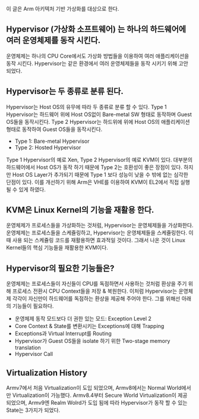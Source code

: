 이 글은 Arm 아키텍처 기반 가상화를 대상으로 한다.

## Hypervisor (가상화 소프트웨어) 는 하나의 하드웨어에 여러 운영체제를 동작 시킨다.
운영체제는 하나의 CPU Core에서도 가상화 방법들을 이용하여 여러 애플리케이션을 동작 시킨다.
Hypervisor는 같은 환경에서 여러 운영체제들을 동작 시키기 위해 고안 되었다.

## Hypervisor는 두 종류로 분류 된다.

Hypervisor는 Host OS의 유무에 따라 두 종류로 분류 할 수 있다.
Type 1 Hypervisor는 하드웨어 위에 Host OS없이  Bare-metal SW 형태로 동작하며 Guest OS들을 동작시킨다.
Type 2 Hypervisor는 하드위에 위에 Host OS의 애플리케이션 형태로 동작하여 Guest OS들을 동작시킨다.

- Type 1: Bare-metal Hypervisor
- Type 2: Hosted Hypervisor

Type 1 Hypervisor의 예로 Xen, Type 2 Hypervisor의 예로 KVM이 있다.
대부분의 하드웨어에서 Host OS가 동작 하기 때문에 Type 2는 호환성이 좋은 장점이 있다.
하지만 Host OS Layer가 추가되기 때문에 Type 1 보다 성능이 낮을 수 밖에 없는 심각한 단점이 있다. 
이를 개선하기 위해 Arm은 VHE를 이용하여 KVM이 EL2에서 직접 실행 될 수 있게 하였다.

## KVM은 Linux Kernel의 기능을 재활용 한다.
운영체제가 프로세스들을 가상화하는 것처럼, Hypervisor는 운영체제들을 가상화한다.
운영체제는 프로세스들을 스케쥴링하고, Hypervisor는 운영체제들을 스케쥴링한다.
이때 사용 되는 스케쥴링 코드를 재활용하면 효과적일 것이다.
그래서 나온 것이 Linux Kernel들의 핵심 기능들을 재활용한 KVM이다.

## Hypervisor의 필요한 기능들은?
운영체제는 프로세스들이 자신들이 CPU를 독점하면서 사용하는 것처럼 환상을 주기 위해
프로세스 전환시 CPU Context들을 저장 & 복원한다.
이처럼 Hypervisor는 운영체제 각각이 자신만이 하드웨어를 독점하는 환상을 제공해 주어야 한다.
그를 위해선 아래의 기능들이 필요하다.

- 운영체제 동작 모드보다 더 권한 있는 모드: Exception Level 2
- Core Context & State를 변환시키는 Exceptions에 대해 Trapping
- Exceptions과 Virtual Interrupt를 Routing
- Hypervisor가 Guest OS들을 isolate 하기 위한 Two-stage memory translation
- Hypervisor Call

## Virtualization History
Armv7에서 처음 Virtualization이 도입 되었으며,
Armv8에서는 Normal World에서만 Virtualization이 가능했다.
Armv8.4부터 Secure World Virtualization이 제공 되었으며,
Armv9엔 Realm Wolrd가 도입 됨에 따라 Hypervisor가 동작 할 수 있는 State는 3가지가 되었다.
